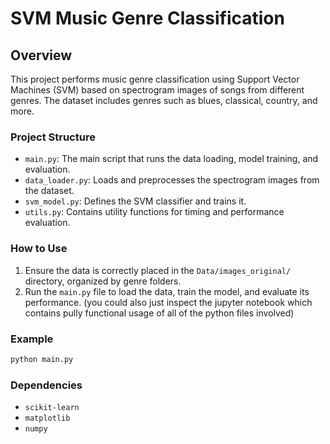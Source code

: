 
# SVM Music Genre Classification

## Overview

This project performs music genre classification using Support Vector Machines (SVM) based on spectrogram images of songs from different genres. The dataset includes genres such as blues, classical, country, and more.

### Project Structure

- `main.py`: The main script that runs the data loading, model training, and evaluation.
- `data_loader.py`: Loads and preprocesses the spectrogram images from the dataset.
- `svm_model.py`: Defines the SVM classifier and trains it.
- `utils.py`: Contains utility functions for timing and performance evaluation.

### How to Use

1. Ensure the data is correctly placed in the `Data/images_original/` directory, organized by genre folders.
2. Run the `main.py` file to load the data, train the model, and evaluate its performance.
(you could also just inspect the jupyter notebook which contains pully functional usage of all of the python files involved)
### Example

```bash
python main.py
```

### Dependencies

- `scikit-learn`
- `matplotlib`
- `numpy`